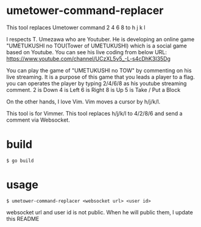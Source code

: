 # umetower-command-replacer
This tool replaces Umetower command 2 4 6 8 to h j k l

I respects T. Umezawa who are Youtuber.
He is developing an online game "UMETUKUSHI no TOU(Tower of UMETUKUSHI) which is a social game based on Youtube.
You can see his live coding from below URL:
https://www.youtube.com/channel/UCzXL5v5_-L-s4cDhK3I35Dg

You can play the game of "UMETUKUSHI no TOW" by commenting on his live streaming. It is a purpose of this game that you leads a player to a flag. you can operates the player by typing 2/4/6/8 as his youtube streaming comment.
2 is Down
4 is Left
6 is Right
8 is Up
5 is Take / Put a Block

On the other hands, I love Vim. Vim moves a cursor by h/j/k/l.

This tool is for Vimmer. This tool replaces h/j/k/l to 4/2/8/6 and send a comment via Websocket.

# build
```
$ go build 
```

# usage
```
$ umetower-command-replacer <websocket url> <user id>
```

websocket url and user id is not public.
When he will public them, I update this README
